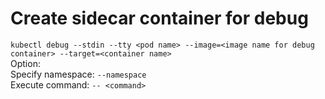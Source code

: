 # Create sidecar container for debug  
`kubectl debug --stdin --tty <pod name> --image=<image name for debug container> --target=<container name>`  
Option:  
Specify namespace: `--namespace`  
Execute command: `-- <command>`
